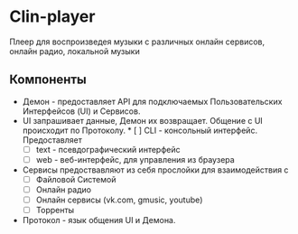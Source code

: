 # Clin-player

Плеер для воспроизведея музыки с различных онлайн сервисов, онлайн радио, локальной музыки

## Компоненты

* Демон - предоставляет API для подключаемых Пользовательских Интерфейсов (UI) и Сервисов.
* UI запрашивает данные, Демон их возвращает. Общение с UI происходит по Протоколу.
		* [ ] CLI - консольный интерфейс. Предоставляет 
  * [ ] text - псевдографический интерфейс
  * [ ] web - веб-интерфейс, для управления из браузера
* Сервисы  предоствавляют из себя прослойки для взаимодействия с 
  * [ ] Файловой Системой
  * [ ] Онлайн радио
  * [ ] Онлайн сервисы (vk.com, gmusic, youtube)
  * [ ] Торренты
* Протокол - язык общения UI и Демона.
